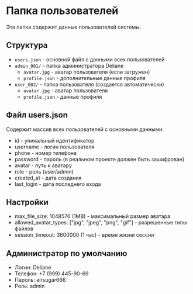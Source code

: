 # Папка пользователей

Эта папка содержит данные пользователей системы.

## Структура

- `users.json` - основной файл с данными всех пользователей
- `admin_001/` - папка администратора Deliane
  - `avatar.jpg` - аватар пользователя (если загружен)
  - `profile.json` - дополнительные данные профиля
- `user_002/` - папка пользователя (создается автоматически)
  - `avatar.jpg` - аватар пользователя
  - `profile.json` - данные профиля

## Файл users.json

Содержит массив всех пользователей с основными данными:
- id - уникальный идентификатор
- username - логин пользователя
- phone - номер телефона
- password - пароль (в реальном проекте должен быть зашифрован)
- avatar - путь к аватару
- role - роль (user/admin)
- created_at - дата создания
- last_login - дата последнего входа

## Настройки

- max_file_size: 1048576 (1MB) - максимальный размер аватара
- allowed_avatar_types: ["jpg", "jpeg", "png", "gif"] - разрешенные типы файлов
- session_timeout: 3600000 (1 час) - время жизни сессии

## Администратор по умолчанию

- Логин: Deliane
- Телефон: +7 (999) 445-90-69
- Пароль: airsugar666
- Роль: admin
